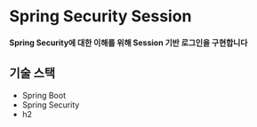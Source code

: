# Spring Security Session

#### Spring Security에 대한 이해를 위해 Session 기반 로그인을 구현합니다

## 기술 스택
- Spring Boot
- Spring Security
- h2


